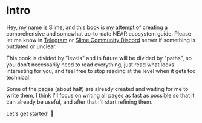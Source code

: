 # Intro
Hey, my name is Slime, and this book is my attempt of creating a
comprehensive and somewhat up-to-date NEAR ecosystem guide. Please
let me know in [Telegram](https://t.me/slimedrgn) or [Slime Community Discord](https://discord.gg/A5Uh4hhauh) server
if something is outdated or unclear.

This book is divided by "levels" and in future will be divided by "paths",
so you don't necessarily need to read everything, just read what looks interesting
for you, and feel free to stop reading at the level when it gets too technical.

Some of the pages (about half) are already created and waiting for me to write them,
I think I'll focus on writing all pages as fast as possible so that it can already be
useful, and after that I'll start refining them.

Let's [get started](lvl1/wallets/index.md)! 🚀
